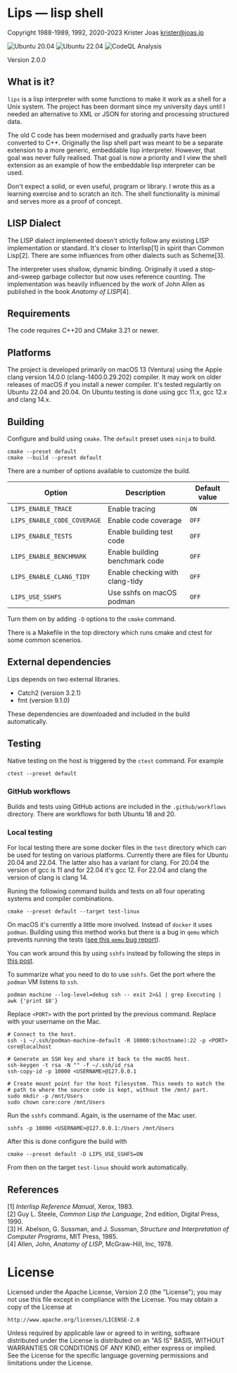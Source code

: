 # Lips — lisp shell

Copyright 1988-1989, 1992, 2020-2023 Krister Joas <krister@joas.jp>

![Ubuntu 20.04](https://github.com/kuriboshi/lips/actions/workflows/ubuntu-20.04.yml/badge.svg)
![Ubuntu 22.04](https://github.com/kuriboshi/lips/actions/workflows/ubuntu-22.04.yml/badge.svg)
![CodeQL Analysis](https://github.com/kuriboshi/lips/actions/workflows/codeql-analysis.yml/badge.svg)

Version 2.0.0

## What is it?

`lips` is a lisp interpreter with some functions to make it work as a
shell for a Unix system.  The project has been dormant since my
university days until I needed an alternative to XML or JSON for
storing and processing structured data.

The old C code has been modernised and gradually parts have been
converted to C++.  Originally the lisp shell part was meant to be a
separate extension to a more generic, embeddable lisp interpreter.
However, that goal was never fully realised.  That goal is now a
priority and I view the shell extension as an example of how the
embeddable lisp interpreter can be used.

Don't expect a solid, or even useful, program or library.  I wrote
this as a learning exercise and to scratch an itch.  The shell
functionality is minimal and serves more as a proof of concept.

## LISP Dialect

The LISP dialect implemented doesn't strictly follow any existing LISP
implementation or standard. It's closer to Interlisp[1] in spirit than
Common Lisp[2]. There are some influences from other dialects such as
Scheme[3].

The interpreter uses shallow, dynamic binding. Originally it used a
stop-and-sweep garbage collector but now uses reference counting. The
implementation was heavily influenced by the work of John Allen as
published in the book _Anatomy of LISP_[4].

## Requirements

The code requires C++20 and CMake 3.21 or newer.

## Platforms

The project is developed primarily on macOS 13 (Ventura) using the
Apple clang version 14.0.0 (clang-1400.0.29.202) compiler.  It may
work on older releases of macOS if you install a newer compiler.  It's
tested regulartly on Ubuntu 22.04 and 20.04. On Ubuntu testing is done
using gcc 11.x, gcc 12.x and clang 14.x.

## Building

Configure and build using `cmake`. The `default` preset uses `ninja`
to build.

```
cmake --preset default
cmake --build --preset default
```

There are a number of options available to customize the build.

| Option                      | Description                     | Default value |
| --------------------------- | ------------------------------- | ------------- |
| `LIPS_ENABLE_TRACE`         | Enable tracing                  | `ON`          |
| `LIPS_ENABLE_CODE_COVERAGE` | Enable code coverage            | `OFF`         |
| `LIPS_ENABLE_TESTS`         | Enable building test code       | `OFF`         |
| `LIPS_ENABLE_BENCHMARK`     | Enable building benchmark code  | `OFF`         |
| `LIPS_ENABLE_CLANG_TIDY`    | Enable checking with clang-tidy | `OFF`         |
| `LIPS_USE_SSHFS`            | Use sshfs on macOS podman       | `OFF`         |

Turn them on by adding `-D` options to the `cmake` command.

There is a Makefile in the top directory which runs cmake and ctest
for some common scenerios.

## External dependencies

Lips depends on two external libraries.

- Catch2 (version 3.2.1)
- fmt (version 9.1.0)

These dependencies are downloaded and included in the build
automatically.

## Testing

Native testing on the host is triggered by the `ctest` command. For example

```
ctest --preset default
```

### GitHub workflows

Builds and tests using GitHub actions are included in the
`.github/workflows` directory. There are workflows for both Ubuntu 18
and 20.

### Local testing

For local testing there are some docker files in the `test` directory
which can be used for testing on various platforms. Currently there
are files for Ubuntu 20.04 and 22.04. The latter also has a variant
for clang. For 20.04 the version of gcc is 11 and for 22.04 it's gcc
12. For 22.04 and clang the version of clang is clang 14.

Runing the following command builds and tests on all four operating
systems and compiler combinations.

```
cmake --preset default --target test-linux
```

On macOS it's currently a little more involved. Instead of `docker` it
uses `podman`. Building using this method works but there is a bug in
`qemu` which prevents running the tests
([see this `qemu` bug report](https://gitlab.com/qemu-project/qemu/-/issues/1010)).

You can work around this by using `sshfs` instead by following the
steps in [this
post](https://dalethestirling.github.io/Macos-volumes-with-Podman/).

To summarize what you need to do to use `sshfs`. Get the port where
the `podman` VM listens to `ssh`.

```
podman machine --log-level=debug ssh -- exit 2>&1 | grep Executing | awk {'print $8'}
```

Replace `<PORT>` with the port printed by the previous
command. Replace <USERNAME> with your username on the Mac.

```
# Connect to the host.
ssh -i ~/.ssh/podman-machine-default -R 10000:$(hostname):22 -p <PORT> core@localhost

# Generate an SSH key and share it back to the macOS host.
ssh-keygen -t rsa -N "" -f ~/.ssh/id_rsa
ssh-copy-id -p 10000 <USERNAME>@127.0.0.1

# Create mount point for the host filesystem. This needs to match the
# path to where the source code is kept, without the /mnt/ part.
sudo mkdir -p /mnt/Users
sudo chown core:core /mnt/Users
```

Run the `sshfs` command. Again, <USERNAME> is the username of the Mac
user.

```
sshfs -p 10000 <USERNAME>@127.0.0.1:/Users /mnt/Users
```

After this is done configure the build with

```
cmake --preset default -D LIPS_USE_SSHFS=ON
```

From then on the target `test-linux` should work automatically.

## References

[1] _Interlisp Reference Manual_, Xerox, 1983.<br>
[2] Guy L. Steele, _Common Lisp the Language_, 2nd edition, Digital Press, 1990.<br>
[3] H. Abelson, G. Sussman, and J. Sussman, _Structure and Interpretation of Computer Programs_, MIT Press, 1985.<br>
[4] Allen, John, _Anatomy of LISP_, McGraw-Hill, Inc, 1978.

# License

Licensed under the Apache License, Version 2.0 (the "License");
you may not use this file except in compliance with the License.
You may obtain a copy of the License at

    http://www.apache.org/licenses/LICENSE-2.0

Unless required by applicable law or agreed to in writing, software
distributed under the License is distributed on an "AS IS" BASIS,
WITHOUT WARRANTIES OR CONDITIONS OF ANY KIND, either express or implied.
See the License for the specific language governing permissions and
limitations under the License.

